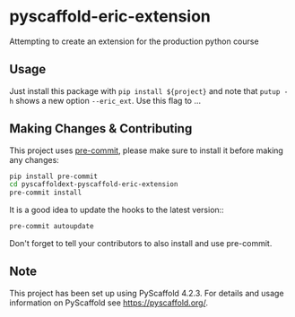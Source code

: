 # pyscaffold-eric-extension

Attempting to create an extension for the production python course

## Usage

Just install this package with `pip install ${project}` and note that `putup -h` shows a new option `--eric_ext`. Use this flag to ...


## Making Changes & Contributing


This project uses [pre-commit](https://pre-commit.com/), please make sure to install it before making any
changes:

```bash
pip install pre-commit
cd pyscaffoldext-pyscaffold-eric-extension
pre-commit install
```

It is a good idea to update the hooks to the latest version::

```bash
pre-commit autoupdate
```

Don't forget to tell your contributors to also install and use pre-commit.

## Note

This project has been set up using PyScaffold 4.2.3. For details and usage
information on PyScaffold see https://pyscaffold.org/.
